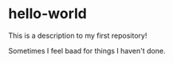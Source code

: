 # hello-world
This is a description to my first repository!

Sometimes I feel baad for things I haven't done.
